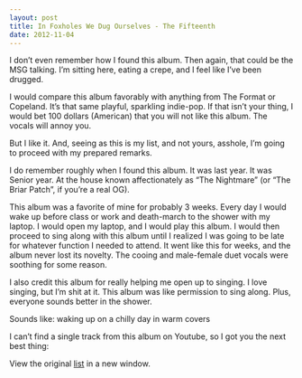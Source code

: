 ```yaml
---
layout: post
title: In Foxholes We Dug Ourselves - The Fifteenth
date: 2012-11-04
---
```


I don’t even remember how I found this album. Then again, that could be
the MSG talking. I’m sitting here, eating a crepe, and I feel like I’ve
been drugged.

I would compare this album favorably with anything from The Format or
Copeland. It’s that same playful, sparkling indie-pop. If that isn’t
your thing, I would bet 100 dollars (American) that you will not like
this album. The vocals will annoy you.

But I like it. And, seeing as this is my list, and not yours, asshole,
I’m going to proceed with my prepared remarks.

I do remember roughly when I found this album. It was last year. It was
Senior year. At the house known affectionately as “The Nightmare” (or
“The Briar Patch”, if you’re a real OG).

This album was a favorite of mine for probably 3 weeks. Every day I
would wake up before class or work and death-march to the shower with my
laptop. I would open my laptop, and I would play this album. I would
then proceed to sing along with this album until I realized I was going
to be late for whatever function I needed to attend. It went like this
for weeks, and the album never lost its novelty. The cooing and
male-female duet vocals were soothing for some reason.

I also credit this album for really helping me open up to singing. I
love singing, but I’m shit at it. This album was like permission to sing
along. Plus, everyone sounds better in the shower.

Sounds like: waking up on a chilly day in warm covers

I can’t find a single track from this album on Youtube, so I got you the
next best thing:



View the
original [list](https://docs.google.com/spreadsheet/pub?key=0ArDppihwaWa6dFdaeV9pOXNTeERqbWVFTFp5bWFuNmc&output=html)
in a new window.

